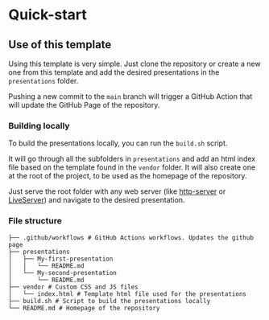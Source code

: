 # Quick-start

<!-- New subsection -->

## Use of this template

Using this template is very simple.
Just clone the repository or create a new one from this template and add the desired presentations in the `presentations` folder.

Pushing a new commit to the `main` branch will trigger a GitHub Action that will update the GitHub Page of the repository.

<!-- New subsection -->

### Building locally

To build the presentations locally, you can run the `build.sh` script.

It will go through all the subfolders in `presentations` and add an html index file based on the template found in the `vendor` folder.
It will also create one at the root of the project, to be used as the homepage of the repository.

Just serve the root folder with any web server (like [http-server](https://www.npmjs.com/package/http-server) or [LiveServer](https://marketplace.visualstudio.com/items?itemName=ritwickdey.LiveServer)) and navigate to the desired presentation.

<!-- New subsection -->

### File structure

```shell
├── .github/workflows # GitHub Actions workflows. Updates the github page
├── presentations
│   ├── My-first-presentation
│   │   └── README.md
│   └── My-second-presentation
│       └── README.md
├── vendor # Custom CSS and JS files
│   └── index.html # Template html file used for the presentations
├── build.sh # Script to build the presentations locally
└── README.md # Homepage of the repository
```

